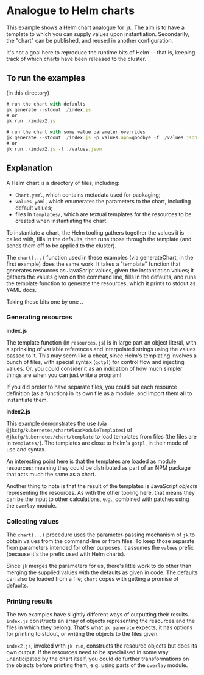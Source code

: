 # Analogue to Helm charts

This example shows a Helm chart analogue for `jk`. The aim is to have
a template to which you can supply values upon
instantiation. Secondarily, the "chart" can be published, and reused
in another configuration.

It's not a goal here to reproduce the runtime bits of Helm -- that is,
keeping track of which charts have been released to the cluster.

## To run the examples

(in this directory)

```js
# run the chart with defaults
jk generate --stdout ./index.js
# or
jk run ./index2.js

# run the chart with some value parameter overrides
jk generate --stdout ./index.js -p values.app=goodbye -f ./values.json
# or
jk run ./index2.js -f ./values.json
```

## Explanation

A Helm chart is a directory of files, including:

 - `Chart.yaml`, which contains metadata used for packaging;
 - `values.yaml`, which enumerates the parameters to the chart,
   including default values;
 - files in `templates/`, which are textual templates for the
   resources to be created when instantiating the chart.

To instantiate a chart, the Helm tooling gathers together the values
it is called with, fills in the defaults, then runs those through the
template (and sends them off to be applied to the cluster).

The `chart(...)` function used in these examples (via generateChart,
in the first example) does the same work. It takes a "template"
function that generates resources as JavaScript values, given the
instantiation values; it gathers the values given on the command line,
fills in the defaults, and runs the template function to generate the
resources, which it prints to stdout as YAML docs.

Taking these bits one by one ..

### Generating resources

**index.js**

The template function (in `resources.js`) is in large part an object
literal, with a sprinkling of variable references and interpolated
strings using the values passed to it. This may seem like a cheat,
since Helm's templating involves a bunch of files, with special syntax
(`gotpl`) for control flow and injecting values. Or, you could
consider it as an indication of how much simpler things are when you
can just write a program!

If you did prefer to have separate files, you could put each resource
definition (as a function) in its own file as a module, and import
them all to instantiate them.

**index2.js**

This example demonstrates the use (via
`@jkcfg/kubernetes/chart#loadModuleTemplates`) of
`@jkcfg/kubernetes/chart/template` to load templates from files (the
files are in `templates/`). The templates are close to Helm's `gotpl`,
in their mode of use and syntax.

An interesting point here is that the templates are loaded as module
resources; meaning they could be distributed as part of an NPM package
that acts much the same as a chart.

Another thing to note is that the result of the templates is
JavaScript _objects_ representing the resources. As with the other
tooling here, that means they can be the input to other calculations,
e.g., combined with patches using the `overlay` module.

### Collecting values

The `chart(...)` procedure uses the parameter-passing mechanism of
`jk` to obtain values from the command-line or from files. To keep
those separate from parameters intended for other purposes, it assumes
the `values` prefix (because it's the prefix used with Helm charts).

Since `jk` merges the parameters for us, there's little work to do
other than merging the supplied values with the defaults as given in
code. The defaults can also be loaded from a file; `chart` copes with
getting a promise of defaults.

### Printing results

The two examples have slightly different ways of outputting their
results. `index.js` constructs an array of objects representing the
resources and the files in which they belong. That's what `jk
generate` expects; it has options for printing to stdout, or writing
the objects to the files given.

`index2.js`, invoked with `jk run`, constructs the resource objects
but does its own output. If the resources need to be specialised in
some way unanticipated by the chart itself, you could do further
transformations on the objects before printing them; e.g. using parts
of the `overlay` module.
